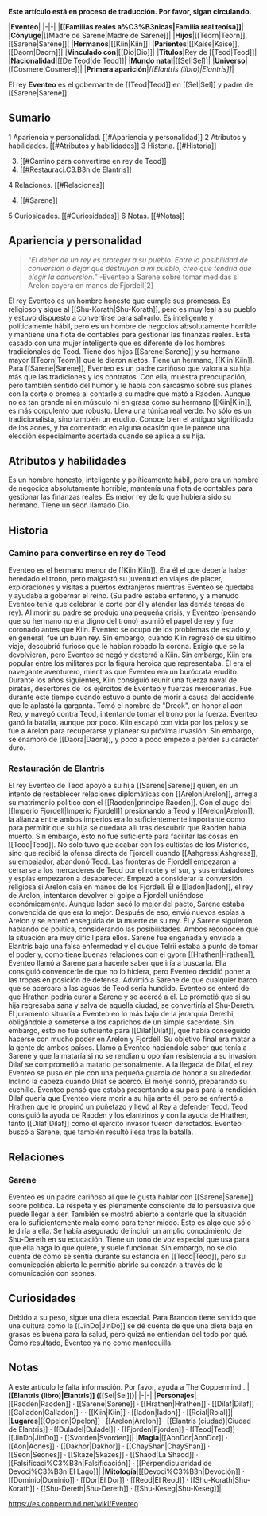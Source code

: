 **Este artículo está en proceso de traducción. Por favor, sigan circulando.**


|**Eventeo**|
|-|-|
|**[[Familias reales a%C3%B3nicas\|Familia real teoísa]]**|
|**Cónyuge**|[[Madre de Sarene\|Madre de Sarene]]|
|**Hijos**|[[Teorn\|Teorn]], [[Sarene\|Sarene]]|
|**Hermanos**|[[Kiin\|Kiin]]|
|**Parientes**|[[Kaise\|Kaise]], [[Daorn\|Daorn]]|
|**Vinculado con**|[[Dio\|Dio]]|
|**Títulos**|Rey de [[Teod\|Teod]]|
|**Nacionalidad**|[[De Teod\|de Teod]]|
|**Mundo natal**|[[Sel\|Sel]]|
|**Universo**|[[Cosmere\|Cosmere]]|
|**Primera aparición**|*[[Elantris (libro)\|Elantris]]*|

El rey **Eventeo** es el gobernante de [[Teod\|Teod]] en [[Sel\|Sel]] y padre de [[Sarene\|Sarene]].

## Sumario

1 Apariencia y personalidad. [[#Apariencia y personalidad]] 
2 Atributos y habilidades. [[#Atributos y habilidades]] 
3 Historia. [[#Historia]] 

3. [[#Camino para convertirse en rey de Teod]] 
3. [[#Restauraci.C3.B3n de Elantris]] 


4 Relaciones. [[#Relaciones]] 

4. [[#Sarene]] 


5 Curiosidades. [[#Curiosidades]] 
6 Notas. [[#Notas]] 


## Apariencia y personalidad
>“*El deber de un rey es proteger a su pueblo. Entre la posibilidad de conversión o dejar que destruyan a mi pueblo, creo que tendría que elegir la conversión.*”
\-Eventeo a Sarene sobre tomar medidas si Arelon cayera en manos de Fjordell[2]


El rey Eventeo es un hombre honesto que cumple sus promesas. Es religioso y sigue al [[Shu-Korath\|Shu-Korath]], pero es muy leal a su pueblo y estuvo dispuesto a convertirse para salvarlo.
Es inteligente y políticamente hábil,  pero es un hombre de negocios absolutamente horrible y mantiene una flota de contables para gestionar las finanzas reales.
Está casado con una mujer inteligente que es diferente de los hombres tradicionales de Teod. Tiene dos hijos [[Sarene\|Sarene]] y su hermano mayor [[Teorn\|Teorn]] que le dieron nietos. Tiene un hermano, [[Kiin\|Kiin]].
Para [[Sarene\|Sarene]], Eventeo es un padre cariñoso que valora a su hija más que las tradiciones y los contratos. Con ella, muestra preocupación, pero también sentido del humor y le habla con sarcasmo sobre sus planes con la corte o bromea al contarle a su madre que mató a Raoden.
Aunque no es tan grande ni en músculo ni en grasa como su hermano [[Kiin\|Kiin]], es más corpulento que robusto. Lleva una túnica real verde. 
No sólo es un tradicionalista, sino también un erudito. Conoce bien el antiguo significado de los aones, y ha comentado en alguna ocasión que le parece una elección especialmente acertada cuando se aplica a su hija.

## Atributos y habilidades
Es un hombre honesto, inteligente y políticamente hábil, pero era un hombre de negocios absolutamente horrible; mantenía una flota de contables para gestionar las finanzas reales. Es mejor rey de lo que hubiera sido su hermano. Tiene un seon llamado Dio.

## Historia
### Camino para convertirse en rey de Teod
Eventeo es el hermano menor de [[Kiin\|Kiin]]. Era él el que debería haber heredado el trono, pero malgastó su juventud en viajes de placer, exploraciones y visitas a puertos extranjeros mientras Eventeo se quedaba y ayudaba a gobernar el reino. (Su padre estaba enfermo, y a menudo Eventeo tenía que celebrar la corte por él y atender las demás tareas de rey).
Al morir su padre se produjo una pequeña crisis, y Eventeo (pensando que su hermano no era digno del trono) asumió el papel de rey y fue coronado antes que Kiin. Eventeo se ocupó de los problemas de estado y, en general, fue un buen rey. Sin embargo, cuando Kiin regresó de su último viaje, descubrió furioso que le habían robado la corona. Exigió que se la devolvieran, pero Eventeo se negó y desterró a Kiin.
Sin embargo, Kiin era popular entre los militares por la figura heroica que representaba. Él era el navegante aventurero, mientras que Eventeo era un burócrata erudito. Durante los años siguientes, Kiin consiguió reunir una fuerza naval de piratas, desertores de los ejércitos de Eventeo y fuerzas mercenarias. Fue durante este tiempo cuando estuvo a punto de morir a causa del accidente que le aplastó la garganta. Tomó el nombre de "Dreok", en honor al aon Reo, y navegó contra Teod, intentando tomar el trono por la fuerza.
Eventeo ganó la batalla, aunque por poco. Kiin escapó con vida por los pelos y se fue a Arelon para recuperarse y planear su próxima invasión. Sin embargo, se enamoró de [[Daora\|Daora]], y poco a poco empezó a perder su carácter duro.

### Restauración de Elantris
El rey Eventeo de Teod apoyó a su hija [[Sarene\|Sarene]] quien, en un intento de restablecer relaciones diplomáticas con [[Arelon\|Arelon]], arregla su matrimonio político con el [[Raoden\|príncipe Raoden]].
Con el auge del [[Imperio Fjordell\|Imperio Fjordell]] presionando a Teod y [[Arelon\|Arelon]], la alianza entre ambos imperios era lo suficientemente importante como para permitir que su hija se quedara allí tras descubrir que Raoden había muerto.
Sin embargo, esto no fue suficiente para facilitar las cosas en [[Teod\|Teod]]. No sólo tuvo que acabar con los cultistas de los Misterios, sino que recibió la ofensa directa de Fjordell cuando [[Ashgress\|Ashgress]], su embajador, abandonó Teod. Las fronteras de Fjordell empezaron a cerrarse a los mercaderes de Teod por el norte y el sur, y sus embajadores y espías empezaron a desaparecer. Empezó a considerar la conversión religiosa si Arelon caía en manos de los Fjordell.
Él e [[Iadon\|Iadon]], el rey de Arelon, intentaron devolver el golpe a Fjordell uniéndose económicamente. Aunque Iadon sacó lo mejor del pacto, Sarene estaba convencida de que era lo mejor. Después de eso, envió nuevos espías a Arelon y se enteró enseguida de la muerte de su rey. Él y Sarene siguieron hablando de política, considerando las posibilidades. Ambos reconocen que la situación era muy difícil para ellos.
Sarene fue engañada y enviada a Elantris bajo una falsa enfermedad y el duque Telrii estaba a punto de tomar el poder y, como tiene buenas relaciones con el gyorn [[Hrathen\|Hrathen]], Eventeo llamó a Sarene para hacerle saber que iría a buscarla. Ella consiguió convencerle de que no lo hiciera, pero Eventeo decidió poner a las tropas en posición de defensa. Advirtió a Sarene de que cualquier barco que se acercara a las aguas de Teod sería hundido.
Eventeo se enteró de que Hrathen podría curar a Sarene y se acercó a él. Le prometió que si su hija regresaba sana y salva de aquella ciudad, se convertiría al Shu-Dereth. El juramento situaría a Eventeo en lo más bajo de la jerarquía Derethi, obligándole a someterse a los caprichos de un simple sacerdote.
Sin embargo, esto no fue suficiente para [[Dilaf\|Dilaf]], que había conseguido hacerse con mucho poder en Arelon y Fjordell. Su objetivo final era matar a la gente de ambos países. Llamó a Eventeo haciéndole saber que tenía a Sarene y que la mataría si no se rendían u oponían resistencia a su invasión. Dilaf se comprometió a matarlo personalmente.
A la llegada de Dilaf, el rey Eventeo se puso en pie con una pequeña guardia de honor a su alrededor. Inclinó la cabeza cuando Dilaf se acercó. El monje sonrió, preparando su cuchillo. Eventeo pensó que estaba presentando a su país para la rendición. Dilaf quería que Eventeo viera morir a su hija ante él, pero se enfrentó a Hrathen que le propinó un puñetazo y llevó al Rey a defender Teod.
Teod consiguió la ayuda de Raoden y los elantrinos y con la ayuda de Hrathen, tanto [[Dilaf\|Dilaf]] como el ejército invasor fueron derrotados. Eventeo buscó a Sarene, que también resultó ilesa tras la batalla.

## Relaciones
### Sarene
Eventeo es un padre cariñoso al que le gusta hablar con [[Sarene\|Sarene]] sobre política. La respeta y es plenamente consciente de lo persuasiva que puede llegar a ser. También se mostró abierto a contarle que la situación era lo suficientemente mala como para tener miedo. Esto es algo que sólo le diría a ella.
Se había asegurado de incluir un amplio conocimiento del Shu-Dereth en su educación.
Tiene un tono de voz especial que usa para que ella haga lo que quiere, y suele funcionar. Sin embargo, no se dio cuenta de cómo se sentía durante su estancia en [[Teod\|Teod]], pero su comunicación abierta le permitió abrirle su corazón a través de la comunicación con seones.

## Curiosidades
Debido a su peso, sigue una dieta especial.
Para Brandon tiene sentido que una cultura como la [[JinDo\|JinDo]] se dé cuenta de que una dieta baja en grasas es buena para la salud, pero quizá no entiendan del todo por qué. Como resultado, Eventeo ya no come mantequilla.
## Notas

A este artículo le falta información. Por favor, ayuda a The Coppermind .
|**[[Elantris (libro)\|Elantris]] (**[[Sel\|Sel]]**)**|
|-|-|
|**Personajes**|[[Raoden\|Raoden]] · [[Sarene\|Sarene]] · [[Hrathen\|Hrathen]] · [[Dilaf\|Dilaf]] · [[Galladon\|Galladon]] ·  · [[Kiin\|Kiin]] · [[Iadon\|Iadon]] · [[Roial\|Roial]]|
|**Lugares**|[[Opelon\|Opelon]] · [[Arelon\|Arelon]] · [[Elantris (ciudad)\|Ciudad de Elantris]] · [[Duladel\|Duladel]] · [[Fjorden\|Fjorden]] · [[Teod\|Teod]] · [[JinDo\|JinDo]] · [[Svorden\|Svorden]]|
|**Magia**|[[AonDor\|AonDor]] · [[Aon\|Aones]] · [[Dakhor\|Dakhor]] · [[ChayShan\|ChayShan]] · [[Seon\|Seones]] · [[Skaze\|Skazes]] · [[Shaod\|La Shaod]] · [[Falsificaci%C3%B3n\|Falsificación]] · [[Perpendicularidad de Devoci%C3%B3n\|El Lago]]|
|**Mitología**|[[Devoci%C3%B3n\|Devoción]] · [[Dominio\|Dominio]] · [[Dor\|El Dor]] · [[Reod\|El Reod]] · [[Shu-Korath\|Shu-Korath]] · [[Shu-Dereth\|Shu-Dereth]] · [[Shu-Keseg\|Shu-Keseg]]|



https://es.coppermind.net/wiki/Eventeo